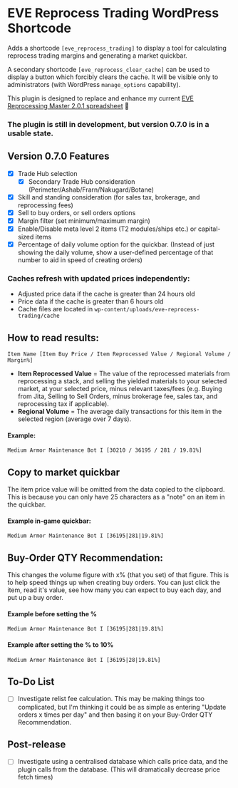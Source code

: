 # EVE Reprocess Trading WordPress Shortcode

Adds a shortcode `[eve_reprocess_trading]` to display a tool for calculating reprocess trading margins and generating a market quickbar.

A secondary shortcode `[eve_reprocess_clear_cache]` can be used to display a button which forcibly clears the cache. It will be visible only to administrators (with WordPress `manage_options` capability).

This plugin is designed to replace and enhance my current [EVE Reprocessing Master 2.0.1 spreadsheet](https://docs.google.com/spreadsheets/d/13WKDTn-dqjOnJ2HG1KWYh4hZ8Pxv87vWsUtC65It5Mw/edit?usp=sharing) 🔗

### The plugin is still in development, but version 0.7.0 is in a usable state.

## Version 0.7.0 Features

- [x] Trade Hub selection
  - [x] Secondary Trade Hub consideration (Perimeter/Ashab/Frarn/Nakugard/Botane)
- [x] Skill and standing consideration (for sales tax, brokerage, and reprocessing fees)
- [x] Sell to buy orders, or sell orders options
- [x] Margin filter (set minimum/maximum margin)
- [x] Enable/Disable meta level 2 items (T2 modules/ships etc.) or capital-sized items
- [x] Percentage of daily volume option for the quickbar. (Instead of just showing the daily volume, show a user-defined percentage of that number to aid in speed of creating orders)

### Caches refresh with updated prices independently:
- Adjusted price data if the cache is greater than 24 hours old
- Price data if the cache is greater than 6 hours old
- Cache files are located in `wp-content/uploads/eve-reprocess-trading/cache`

## How to read results:
`Item Name [Item Buy Price / Item Reprocessed Value / Regional Volume / Margin%]`

- **Item Reprocessed Value** = The value of the reprocessed materials from reprocessing a stack, and selling the yielded materials to your selected market, at your selected price, minus relevant taxes/fees (e.g. Buying from Jita, Selling to Sell Orders, minus brokerage fee, sales tax, and reprocessing tax if applicable).
- **Regional Volume** = The average daily transactions for this item in the selected region (average over 7 days).

#### Example:
`Medium Armor Maintenance Bot I [30210 / 36195 / 281 / 19.81%]`

## Copy to market quickbar
The item price value will be omitted from the data copied to the clipboard. This is because you can only have 25 characters as a "note" on an item in the quickbar.

#### Example in-game quickbar:
`Medium Armor Maintenance Bot I [36195|281|19.81%]`

## Buy-Order QTY Recommendation:
This changes the volume figure with x% (that you set) of that figure. This is to help speed things up when creating buy orders. You can just click the item, read it's value, see how many you can expect to buy each day, and put up a buy order.

#### Example before setting the %
`Medium Armor Maintenance Bot I [36195|281|19.81%]`

#### Example after setting the % to 10%
`Medium Armor Maintenance Bot I [36195|28|19.81%]`

## To-Do List
- [ ] Investigate relist fee calculation. This may be making things too complicated, but I'm thinking it could be as simple as entering "Update orders x times per day" and then basing it on your Buy-Order QTY Recommendation.

## Post-release
- [ ] Investigate using a centralised database which calls price data, and the plugin calls from the database. (This will dramatically decrease price fetch times)
